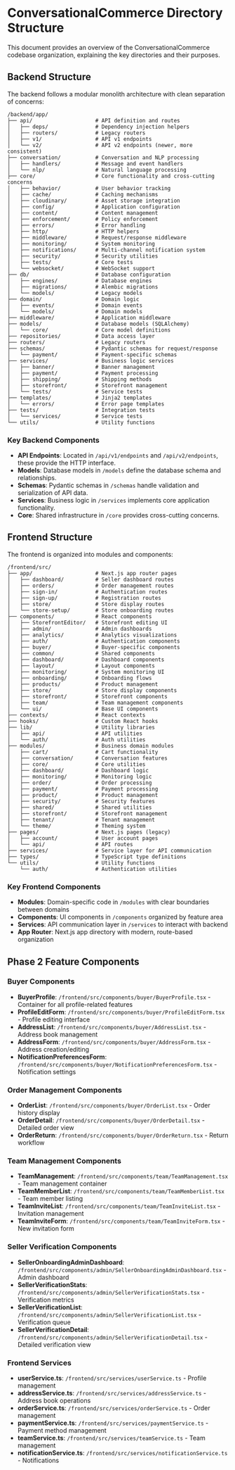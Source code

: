 # ConversationalCommerce Directory Structure

This document provides an overview of the ConversationalCommerce codebase organization, explaining the key directories and their purposes.

## Backend Structure

The backend follows a modular monolith architecture with clean separation of concerns:

```
/backend/app/
├── api/                    # API definition and routes
│   ├── deps/               # Dependency injection helpers
│   ├── routers/            # Legacy routers
│   ├── v1/                 # API v1 endpoints
│   └── v2/                 # API v2 endpoints (newer, more consistent)
├── conversation/           # Conversation and NLP processing
│   ├── handlers/           # Message and event handlers
│   └── nlp/                # Natural language processing
├── core/                   # Core functionality and cross-cutting concerns
│   ├── behavior/           # User behavior tracking
│   ├── cache/              # Caching mechanisms
│   ├── cloudinary/         # Asset storage integration
│   ├── config/             # Application configuration
│   ├── content/            # Content management
│   ├── enforcement/        # Policy enforcement
│   ├── errors/             # Error handling
│   ├── http/               # HTTP helpers
│   ├── middleware/         # Request/response middleware
│   ├── monitoring/         # System monitoring
│   ├── notifications/      # Multi-channel notification system
│   ├── security/           # Security utilities
│   ├── tests/              # Core tests
│   └── websocket/          # WebSocket support
├── db/                     # Database configuration
│   ├── engines/            # Database engines
│   ├── migrations/         # Alembic migrations
│   └── models/             # Legacy models
├── domain/                 # Domain logic
│   ├── events/             # Domain events
│   └── models/             # Domain models
├── middleware/             # Application middleware
├── models/                 # Database models (SQLAlchemy)
│   └── core/               # Core model definitions
├── repositories/           # Data access layer
├── routers/                # Legacy routers
├── schemas/                # Pydantic schemas for request/response
│   └── payment/            # Payment-specific schemas
├── services/               # Business logic services
│   ├── banner/             # Banner management 
│   ├── payment/            # Payment processing
│   ├── shipping/           # Shipping methods
│   ├── storefront/         # Storefront management
│   └── tests/              # Service tests
├── templates/              # Jinja2 templates
│   └── errors/             # Error page templates
├── tests/                  # Integration tests
│   └── services/           # Service tests
└── utils/                  # Utility functions
```

### Key Backend Components

- **API Endpoints**: Located in `/api/v1/endpoints` and `/api/v2/endpoints`, these provide the HTTP interface.
- **Models**: Database models in `/models` define the database schema and relationships.
- **Schemas**: Pydantic schemas in `/schemas` handle validation and serialization of API data.
- **Services**: Business logic in `/services` implements core application functionality.
- **Core**: Shared infrastructure in `/core` provides cross-cutting concerns.

## Frontend Structure

The frontend is organized into modules and components:

```
/frontend/src/
├── app/                    # Next.js app router pages
│   ├── dashboard/          # Seller dashboard routes
│   ├── orders/             # Order management routes
│   ├── sign-in/            # Authentication routes
│   ├── sign-up/            # Registration routes
│   ├── store/              # Store display routes
│   └── store-setup/        # Store onboarding routes
├── components/             # React components
│   ├── StorefrontEditor/   # Storefront editing UI
│   ├── admin/              # Admin dashboards
│   ├── analytics/          # Analytics visualizations
│   ├── auth/               # Authentication components
│   ├── buyer/              # Buyer-specific components
│   ├── common/             # Shared components
│   ├── dashboard/          # Dashboard components
│   ├── layout/             # Layout components
│   ├── monitoring/         # System monitoring UI
│   ├── onboarding/         # Onboarding flows
│   ├── products/           # Product management
│   ├── store/              # Store display components
│   ├── storefront/         # Storefront components
│   ├── team/               # Team management components
│   └── ui/                 # Base UI components
├── contexts/               # React contexts
├── hooks/                  # Custom React hooks
├── lib/                    # Utility libraries
│   ├── api/                # API utilities
│   └── auth/               # Auth utilities
├── modules/                # Business domain modules
│   ├── cart/               # Cart functionality
│   ├── conversation/       # Conversation features
│   ├── core/               # Core utilities
│   ├── dashboard/          # Dashboard logic
│   ├── monitoring/         # Monitoring logic
│   ├── order/              # Order processing
│   ├── payment/            # Payment processing
│   ├── product/            # Product management
│   ├── security/           # Security features
│   ├── shared/             # Shared utilities
│   ├── storefront/         # Storefront management
│   ├── tenant/             # Tenant management
│   └── theme/              # Theming system
├── pages/                  # Next.js pages (legacy)
│   ├── account/            # User account pages
│   └── api/                # API routes
├── services/               # Service layer for API communication
├── types/                  # TypeScript type definitions
└── utils/                  # Utility functions
    └── auth/               # Authentication utilities
```

### Key Frontend Components

- **Modules**: Domain-specific code in `/modules` with clear boundaries between domains
- **Components**: UI components in `/components` organized by feature area
- **Services**: API communication layer in `/services` to interact with backend
- **App Router**: Next.js app directory with modern, route-based organization

## Phase 2 Feature Components

### Buyer Components
- **BuyerProfile**: `/frontend/src/components/buyer/BuyerProfile.tsx` - Container for all profile-related features
- **ProfileEditForm**: `/frontend/src/components/buyer/ProfileEditForm.tsx` - Profile editing interface
- **AddressList**: `/frontend/src/components/buyer/AddressList.tsx` - Address book management
- **AddressForm**: `/frontend/src/components/buyer/AddressForm.tsx` - Address creation/editing
- **NotificationPreferencesForm**: `/frontend/src/components/buyer/NotificationPreferencesForm.tsx` - Notification settings

### Order Management Components
- **OrderList**: `/frontend/src/components/buyer/OrderList.tsx` - Order history display
- **OrderDetail**: `/frontend/src/components/buyer/OrderDetail.tsx` - Detailed order view
- **OrderReturn**: `/frontend/src/components/buyer/OrderReturn.tsx` - Return workflow

### Team Management Components
- **TeamManagement**: `/frontend/src/components/team/TeamManagement.tsx` - Team management container
- **TeamMemberList**: `/frontend/src/components/team/TeamMemberList.tsx` - Team member listing
- **TeamInviteList**: `/frontend/src/components/team/TeamInviteList.tsx` - Invitation management
- **TeamInviteForm**: `/frontend/src/components/team/TeamInviteForm.tsx` - New invitation form

### Seller Verification Components
- **SellerOnboardingAdminDashboard**: `/frontend/src/components/admin/SellerOnboardingAdminDashboard.tsx` - Admin dashboard
- **SellerVerificationStats**: `/frontend/src/components/admin/SellerVerificationStats.tsx` - Verification metrics
- **SellerVerificationList**: `/frontend/src/components/admin/SellerVerificationList.tsx` - Verification queue
- **SellerVerificationDetail**: `/frontend/src/components/admin/SellerVerificationDetail.tsx` - Detailed verification view

### Frontend Services
- **userService.ts**: `/frontend/src/services/userService.ts` - Profile management
- **addressService.ts**: `/frontend/src/services/addressService.ts` - Address book operations
- **orderService.ts**: `/frontend/src/services/orderService.ts` - Order management
- **paymentService.ts**: `/frontend/src/services/paymentService.ts` - Payment method management
- **teamService.ts**: `/frontend/src/services/teamService.ts` - Team management
- **notificationService.ts**: `/frontend/src/services/notificationService.ts` - Notifications
